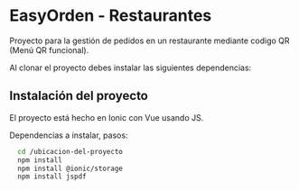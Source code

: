 # EasyOrden - Restaurantes

Proyecto para la gestión de pedidos en un restaurante mediante codigo QR (Menú QR funcional).

Al clonar el proyecto debes instalar las siguientes dependencias:



## Instalación del proyecto

El proyecto está hecho en Ionic con Vue usando JS.

Dependencias a instalar, pasos:
```bash
  cd /ubicacion-del-proyecto
  npm install
  npm install @ionic/storage
  npm install jspdf
```
